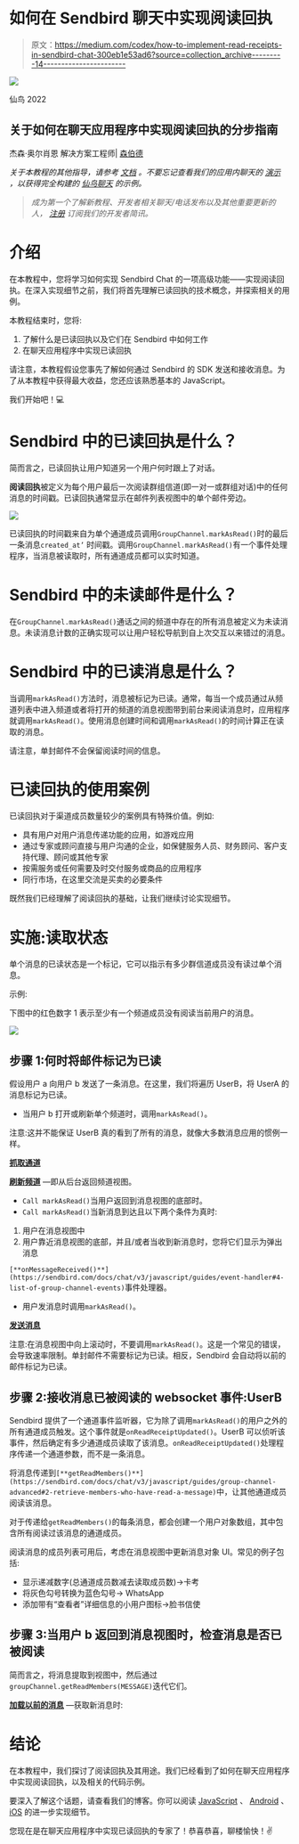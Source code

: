 # 如何在 Sendbird 聊天中实现阅读回执

> 原文：<https://medium.com/codex/how-to-implement-read-receipts-in-sendbird-chat-300eb1e53ad6?source=collection_archive---------14----------------------->

![](img/ac0622587d8a44bf01ebe9898413289d.png)

仙鸟 2022

## 关于如何在聊天应用程序中实现阅读回执的分步指南

杰森·奥尔肖恩
解决方案工程师| [森伯德](https://www.sendbird.com)

*关于本教程的其他指导，请参考* [*文档*](https://sendbird.com/docs/chat/v3/javascript/guides/group-channel-advanced#2-mark-messages-as-read) *。不要忘记查看我们的应用内聊天的* [*演示*](https://sendbird.com/demos/in-app-chat) *，以获得完全构建的* [*仙鸟聊天*](https://sendbird.com/features/chat-messaging) *的示例。*

> *成为第一个了解新教程、开发者相关聊天/电话发布以及其他重要更新的人，* [*注册*](https://get.sendbird.com/dev-newsletter-subscription.html) *订阅我们的开发者简讯。*

# 介绍

在本教程中，您将学习如何实现 Sendbird Chat 的一项高级功能——实现阅读回执。在深入实现细节之前，我们将首先理解已读回执的技术概念，并探索相关的用例。

本教程结束时，您将:

1.  了解什么是已读回执以及它们在 Sendbird 中如何工作
2.  在聊天应用程序中实现已读回执

请注意，本教程假设您事先了解如何通过 Sendbird 的 SDK 发送和接收消息。为了从本教程中获得最大收益，您还应该熟悉基本的 JavaScript。

我们开始吧！💻

# Sendbird 中的已读回执是什么？

简而言之，已读回执让用户知道另一个用户何时跟上了对话。

**阅读回执**被定义为每个用户最后一次阅读群组信道(即一对一或群组对话)中的任何消息的时间戳。已读回执通常显示在邮件列表视图中的单个邮件旁边。

![](img/5aa03a0a0d6800f5ccf9a6e86c659b75.png)

已读回执的时间戳来自为单个通道成员调用`GroupChannel.markAsRead()`时的最后一条消息`created_at’` 时间戳。调用`GroupChannel.markAsRead()`有一个事件处理程序，当消息被读取时，所有通道成员都可以实时知道。

# Sendbird 中的未读邮件是什么？

在`GroupChannel.markAsRead()`通话之间的频道中存在的所有消息被定义为未读消息。未读消息计数的正确实现可以让用户轻松导航到自上次交互以来错过的消息。

# Sendbird 中的已读消息是什么？

当调用`markAsRead()`方法时，消息被标记为已读。通常，每当一个成员通过从频道列表中进入频道或者将打开的频道的消息视图带到前台来阅读消息时，应用程序就调用`markAsRead()`。使用消息创建时间和调用`markAsRead()`的时间计算正在读取的消息。

请注意，单封邮件不会保留阅读时间的信息。

# 已读回执的使用案例

已读回执对于渠道成员数量较少的案例具有特殊价值。例如:

*   具有用户对用户消息传递功能的应用，如游戏应用
*   通过专家或顾问直接与用户沟通的企业，如保健服务人员、财务顾问、客户支持代理、顾问或其他专家
*   按需服务或任何需要及时交付服务或商品的应用程序
*   同行市场，在这里交流是买卖的必要条件

既然我们已经理解了阅读回执的基础，让我们继续讨论实现细节。

# 实施:读取状态

单个消息的已读状态是一个标记，它可以指示有多少群信道成员没有读过单个消息。

示例:

下图中的红色数字 1 表示至少有一个频道成员没有阅读当前用户的消息。

![](img/103c15bd94103d5c154cf986a5c04e8c.png)

## 步骤 1:何时将邮件标记为已读

假设用户 a 向用户 b 发送了一条消息。在这里，我们将遍历 UserB，将 UserA 的消息标记为已读。

*   当用户 b 打开或刷新单个频道时，调用`markAsRead()`。

注意:这并不能保证 UserB 真的看到了所有的消息，就像大多数消息应用的惯例一样。

[**抓取通道**](https://sendbird.com/docs/chat/v3/javascript/guides/group-channel#2-retrieve-a-channel-by-url)

[**刷新频道**](https://sendbird.com/docs/chat/v3/javascript/guides/group-channel#2-refresh-all-data-related-to-a-channel) —即从后台返回频道视图。

*   `Call markAsRead()`当用户返回到消息视图的底部时。
*   `Call markAsRead()`当新消息到达且以下两个条件为真时:

1.  用户在消息视图中
2.  用户靠近消息视图的底部，并且/或者当收到新消息时，您将它们显示为弹出消息

`[**onMessageReceived()**](https://sendbird.com/docs/chat/v3/javascript/guides/event-handler#4-list-of-group-channel-events)`事件处理器。

*   用户发消息时调用`markAsRead()`。

[**发送消息**](https://sendbird.com/docs/chat/v3/javascript/guides/group-channel#2-send-a-message)

注意:在消息视图中向上滚动时，不要调用`markAsRead()`。这是一个常见的错误，会导致速率限制。单封邮件不需要标记为已读。相反，Sendbird 会自动将以前的邮件标记为已读。

## 步骤 2:接收消息已被阅读的 websocket 事件:UserB

Sendbird 提供了一个通道事件监听器，它为除了调用`markAsRead()`的用户之外的所有通道成员触发。这个事件就是`onReadReceiptUpdated()`。UserB 可以侦听该事件，然后确定有多少通道成员读取了该消息。`onReadReceiptUpdated()`处理程序传递一个通道参数，而不是一条消息。

将消息传递到`[**getReadMembers()**](https://sendbird.com/docs/chat/v3/javascript/guides/group-channel-advanced#2-retrieve-members-who-have-read-a-message)`中，让其他通道成员阅读该消息。

对于传递给`getReadMembers()`的每条消息，都会创建一个用户对象数组，其中包含所有阅读过该消息的通道成员。

阅读消息的成员列表可用后，考虑在消息视图中更新消息对象 UI。常见的例子包括:

*   显示递减数字(总通道成员数减去读取成员数)→卡考
*   将灰色勾号转换为蓝色勾号→ WhatsApp
*   添加带有“查看者”详细信息的小用户图标→脸书信使

## 步骤 3:当用户 b 返回到消息视图时，检查消息是否已被阅读

简而言之，将消息提取到视图中，然后通过`groupChannel.getReadMembers(MESSAGE)`迭代它们。

[**加载以前的消息**](https://sendbird.com/docs/chat/v3/javascript/guides/group-channel#2-load-previous-messages) —获取新消息时:

# 结论

在本教程中，我们探讨了阅读回执及其用途。我们已经看到了如何在聊天应用程序中实现阅读回执，以及相关的代码示例。

要深入了解这个话题，请查看我们的博客。你可以阅读 [JavaScript](https://sendbird.com/docs/chat/v3/javascript/guides/group-channel-advanced#2-mark-messages-as-read) 、 [Android](https://sendbird.com/docs/chat/v3/android/guides/group-channel-advanced#2-mark-messages-as-read) 、 [iOS](https://sendbird.com/docs/chat/v3/ios/guides/group-channel-advanced#2-mark-messages-as-read) 的进一步实现细节。

您现在是在聊天应用程序中实现已读回执的专家了！恭喜恭喜，聊楼愉快！✌